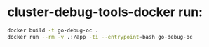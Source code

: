 # cluster-debug-tools-docker run:

```bash
docker build -t go-debug-oc .
docker run --rm -v .:/app -ti --entrypoint=bash go-debug-oc
```
